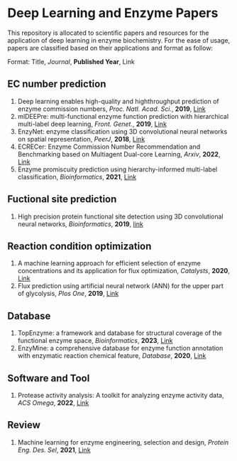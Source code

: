 # Deep Learning and Enzyme Papers
This repository is allocated to scientific papers and resources for the application of deep learning in enzyme biochemistry. For the ease of usage, papers are classified based on their applications and format as follow:

Format: Title, *Journal*, **Published Year**, Link

## EC number prediction

1. Deep learning enables high-quality and highthroughput prediction of enzyme commission numbers, *Proc. Natl. Acad. Sci.*, **2019**, [Link](https://www.pnas.org/doi/abs/10.1073/pnas.1821905116)
2. mlDEEPre: multi-functional enzyme function prediction with hierarchical multi-label deep learning, *Front. Genet.*, **2019**, [Link](https://www.frontiersin.org/articles/10.3389/fgene.2018.00714/full)
3. EnzyNet: enzyme classification using 3D convolutional neural networks on spatial representation, *PeerJ*, **2018**, [Link](https://peerj.com/articles/4750/)
4. ECRECer: Enzyme Commission Number Recommendation and Benchmarking based on Multiagent Dual-core Learning, *Arxiv*, **2022**, [Link](https://arxiv.org/abs/2202.03632)
5. Enzyme promiscuity prediction using hierarchy-informed multi-label classification, *Bioinformatics*, **2021**, [Link](https://academic.oup.com/bioinformatics/article/37/14/2017/6124277)

## Fuctional site prediction

1. High precision protein functional site detection using 3D convolutional neural networks, *Bioinformatics*, **2019**, [link](https://academic.oup.com/bioinformatics/article-abstract/35/9/1503/5104336)

## Reaction condition optimization

1. A machine learning approach for efficient selection of enzyme concentrations and its application for flux optimization, *Catalysts*, **2020**, [Link](https://www.mdpi.com/2073-4344/10/3/291)
2. Flux prediction using artificial neural network (ANN) for the upper part of glycolysis, *Plos One*, **2019**, [Link](https://journals.plos.org/plosone/article?id=10.1371/journal.pone.0216178)

## Database

1. TopEnzyme: a framework and database for structural coverage of the functional enzyme space, *Bioinformatics*, **2023**, [Link](https://academic.oup.com/bioinformatics/article/39/3/btad116/7072462)
2. EnzyMine: a comprehensive database for enzyme function annotation with enzymatic reaction chemical feature, *Database*, **2020**, [Link](https://academic.oup.com/database/advance-article/doi/10.1093/database/baaa065/5909106)

## Software and Tool

1. Protease activity analysis: A toolkit for analyzing enzyme activity data, *ACS Omega*, **2022**, [Link](https://pubs.acs.org/doi/full/10.1021/acsomega.2c01559)

## Review

1. Machine learning for enzyme engineering, selection and design, *Protein Eng. Des. Sel*, **2021**, [Link](https://academic.oup.com/peds/article-abstract/doi/10.1093/protein/gzab019/6326465)
